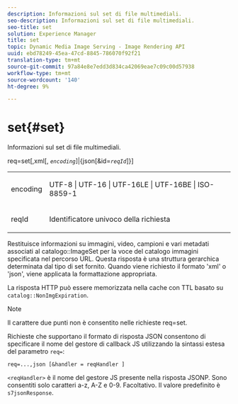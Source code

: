 ```yaml
---
description: Informazioni sul set di file multimediali.
seo-description: Informazioni sul set di file multimediali.
seo-title: set
solution: Experience Manager
title: set
topic: Dynamic Media Image Serving - Image Rendering API
uuid: ebd78249-45ea-47cd-8845-786070f92f21
translation-type: tm+mt
source-git-commit: 97a84e8e7edd3d834ca42069eae7c09c00d57938
workflow-type: tm+mt
source-wordcount: '140'
ht-degree: 9%

---
```



# set{#set}

Informazioni sul set di file multimediali.

req=set[,xml[, *`encoding`*]|{json[&amp;id=*`reqId`*]}]

<table id="simpletable_02C955F4EBAD4251A728F0FC68F432B5"> 
 <tr class="strow"> 
  <td class="stentry"> <p><span class="varname"> encoding</span> </p> </td> 
  <td class="stentry"> <p><span class="codeph"> UTF-8 | UTF-16 | UTF-16LE | UTF-16BE | ISO-8859-1</span> </p></td> 
 </tr> 
 <tr class="strow"> 
  <td class="stentry"> <p><span class="varname"> reqId</span> </p></td> 
  <td class="stentry"> <p>Identificatore univoco della richiesta </p></td> 
 </tr> 
</table>

Restituisce informazioni su immagini, video, campioni e vari metadati associati al catalogo::ImageSet per la voce del catalogo immagini specificata nel percorso URL. Questa risposta è una struttura gerarchica determinata dal tipo di set fornito. Quando viene richiesto il formato &#39;xml&#39; o &#39;json&#39;, viene applicata la formattazione appropriata.

La risposta HTTP può essere memorizzata nella cache con TTL basato su `catalog::NonImgExpiration`.

>[!NOTE]
>
>Il carattere due punti non è consentito nelle richieste req=set.

Richieste che supportano il formato di risposta JSON consentono di specificare il nome del gestore di callback JS utilizzando la sintassi estesa del parametro `req=`:

`req=...,json [&handler = reqHandler ]`

`<reqHandler>` è il nome del gestore JS presente nella risposta JSONP. Sono consentiti solo caratteri a-z, A-Z e 0-9. Facoltativo. Il valore predefinito è `s7jsonResponse`.
